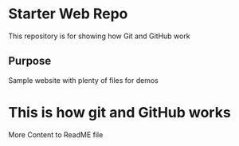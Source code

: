 # Starter Web Repo

This repository is for showing how Git and GitHub work

## Purpose

Sample website with plenty of files for demos

# This is how git and GitHub works
More Content to ReadME file